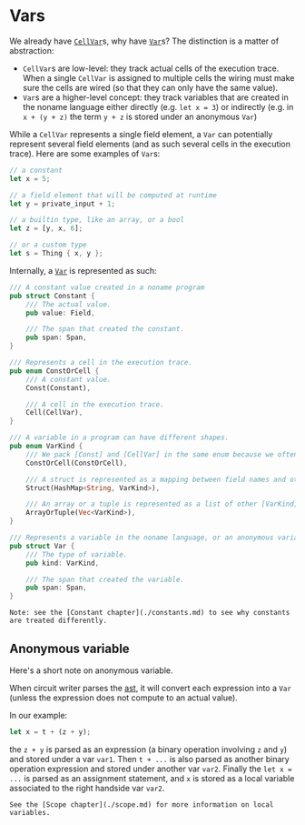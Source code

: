 # Vars

We already have [`CellVar`](./cellvar.md)s, why have [`Var`](https://mimoo.github.io/noname/rustdoc/var/struct.Var.html)s? 
The distinction is a matter of abstraction: 

* `CellVar`s are low-level: they track actual cells of the execution trace. When a single `CellVar` is assigned to multiple cells the wiring must make sure the cells are wired (so that they can only have the same value).
* `Var`s are a higher-level concept: they track variables that are created in the noname language either directly (e.g. `let x = 3`) or indirectly (e.g. in `x + (y + z)` the term `y + z` is stored under an anonymous `Var`)

While a `CellVar` represents a single field element, a `Var` can potentially represent several field elements (and as such several cells in the execution trace). 
Here are some examples of `Var`s:

```rust
// a constant
let x = 5;

// a field element that will be computed at runtime
let y = private_input + 1;

// a builtin type, like an array, or a bool
let z = [y, x, 6];

// or a custom type
let s = Thing { x, y };
```

Internally, a [`Var`](https://mimoo.github.io/noname/rustdoc/var/struct.Var.html) is represented as such:

```rust
/// A constant value created in a noname program
pub struct Constant {
    /// The actual value.
    pub value: Field,

    /// The span that created the constant.
    pub span: Span,
}

/// Represents a cell in the execution trace.
pub enum ConstOrCell {
    /// A constant value.
    Const(Constant),

    /// A cell in the execution trace.
    Cell(CellVar),
}

/// A variable in a program can have different shapes.
pub enum VarKind {
    /// We pack [Const] and [CellVar] in the same enum because we often branch on these.
    ConstOrCell(ConstOrCell),

    /// A struct is represented as a mapping between field names and other [VarKind]s.
    Struct(HashMap<String, VarKind>),

    /// An array or a tuple is represented as a list of other [VarKind]s.
    ArrayOrTuple(Vec<VarKind>),
}

/// Represents a variable in the noname language, or an anonymous variable during computation of expressions.
pub struct Var {
    /// The type of variable.
    pub kind: VarKind,

    /// The span that created the variable.
    pub span: Span,
}
```

```admonish
Note: see the [Constant chapter](./constants.md) to see why constants are treated differently.
```

## Anonymous variable

Here's a short note on anonymous variable.

When circuit writer parses the [ast](./compilation.md), it will convert each expression into a `Var` (unless the expression does not compute to an actual value).

In our example:

```rust
let x = t + (z + y);
```

the `z + y` is parsed as an expression (a binary operation involving `z` and `y`) and stored under a var `var1`. 
Then `t + ...` is also parsed as another binary operation expression and stored under another var `var2`.
Finally the `let x = ...` is parsed as an assignment statement, and `x` is stored as a local variable associated to the right handside var `var2`.

```admonish
See the [Scope chapter](./scope.md) for more information on local variables.
```
